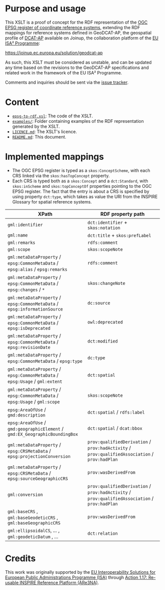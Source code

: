 # Purpose and usage

This XSLT is a proof of concept for the RDF representation of the [OGC EPSG register of coordinate reference systems](http://www.opengis.net/def/crs/EPSG/0/), extending the RDF mappings for reference systems defined in GeoDCAT-AP, the geospatial profile of [DCAT-AP](https://joinup.ec.europa.eu/node/63567/) available on Joinup, the collaboration platform of the [EU ISA² Programme](https://ec.europa.eu/isa2/):

https://joinup.ec.europa.eu/solution/geodcat-ap

As such, this XSLT must be considered as unstable, and can be updated any time based on the revisions to the GeoDCAT-AP specifications and related work in the framework of the EU ISA² Programme.

Comments and inquiries should be sent via the [issue tracker](https://github.com/SEMICeu/epsg-to-rdf/issues).

# Content

* [`epsg-to-rdf.xsl`](./epsg-to-rdf.xsl): The code of the XSLT.
* [`examples/`](./examples/): Folder containing examples of the RDF representation generated by the XSLT.
* [`LICENCE.md`](./LICENCE.md): The XSLT's licence.
* [`README.md`](./README.md): This document.

# Implemented mappings

- The OGC EPSG register is typed as a `skos:ConceptScheme`, with each CRS linked via the `skos:hasTopConcept` property.
- Each CRS is typed both as a `skos:Concept` and a `dct:Standard`, with `skos:inScheme` and `skos:topConceptOf` properties pointing to the OGC EPSG register. The fact that the entry is about a CRS is specified by using property `dct:type`, which takes as value the URI from the INSPIRE Glossary for spatial reference systems.

|XPath|RDF property path|
|----|----|
|`gml:identifier`|`dct:identifier` + `skos:notation`|
|`gml:name`|`dct:title` + `skos:prefLabel`|
|`gml:remarks`|`rdfs:comment`|
|`gml:scope`|`skos:scopeNote`|
|`gml:metaDataProperty` / `epsg:CommonMetaData` / `epsg:alias` / `epsg:remarks`|`rdfs:comment`|
|`gml:metaDataProperty` / `epsg:CommonMetaData` / `epsg:changes` / `*`|`skos:changeNote`|
|`gml:metaDataProperty` / `epsg:CommonMetaData` / `epsg:informationSource`|`dc:source`|
|`gml:metaDataProperty` / `epsg:CommonMetaData` / `epsg:isDeprecated`|`owl:deprecated`|
|`gml:metaDataProperty` / `epsg:CommonMetaData` / `epsg:revisionDate`|`dct:modified`|
|`gml:metaDataProperty` / `epsg:CommonMetaData` / `epsg:type`|`dc:type`|
|`gml:metaDataProperty` / `epsg:CommonMetaData` / `epsg:Usage` / `gml:extent`|`dct:spatial`|
|`gml:metaDataProperty` / `epsg:CommonMetaData` / `epsg:Usage` / `gml:scope`|`skos:scopeNote`|
|`epsg:AreaOfUse` / `gmd:description`|`dct:spatial` / `rdfs:label`|
|`epsg:AreaOfUse` / `gmd:geographicElement` / `gmd:EX_GeographicBoundingBox`|`dct:spatial` / `dcat:bbox`|
|`gml:metaDataProperty` / `epsg:CRSMetaData` / `epsg:projectionConversion`|`prov:qualifiedDerivation` / `prov:hadActivity` / `prov:qualifiedAssociation` / `prov:hadPlan`|
|`gml:metaDataProperty` / `epsg:CRSMetaData` / `epsg:sourceGeographicCRS`|`prov:wasDerivedFrom`|
|`gml:conversion`|`prov:qualifiedDerivation` / `prov:hadActivity` / `prov:qualifiedAssociation` / `prov:hadPlan`|
|`gml:baseCRS` , `gml:baseGeodeticCRS` , `gml:baseGeographicCRS`|`prov:wasDerivedFrom`|
|`gml:ellipsoidalCS`, ... , `gml:geodeticDatum` , ... |`dct:relation`|

#  Credits
  
This work was originally supported by the [EU Interoperability Solutions for European Public Administrations Programme (ISA)](http://ec.europa.eu/isa) through [Action 1.17: Re-usable INSPIRE Reference Platform (ARe3NA)](http://ec.europa.eu/isa/actions/01-trusted-information-exchange/1-17action_en.htm). 
